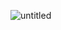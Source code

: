![untitled](https://user-images.githubusercontent.com/10559038/53147919-a7127900-35b1-11e9-9318-8018f8bbaf06.png)
